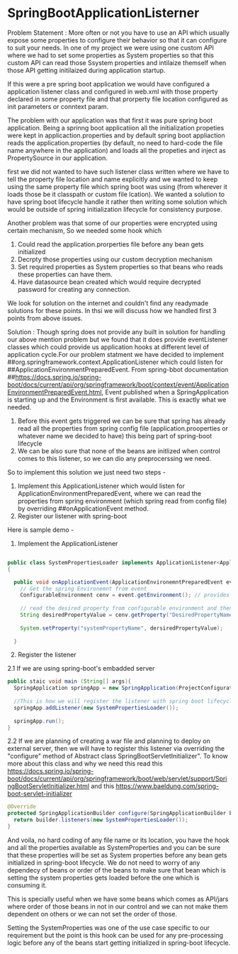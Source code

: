 # SpringBootApplicationListerner

Problem Statement : More often or not you have to use an API which usually expose some properties to configure their behavior so that it can configure to suit your needs. In one of my project we were using one custom API where we had to set some properties as System properties so that this custom API can read those Ssystem properties and intilaize themself when those API getting initilaized during application startup. 

If this were a pre spring boot application we would have configured a application listener class and configured in web.xml with those property declared in some property file and that prorperty file location configured as init parameters or conntext param.

The problem with our application was that first it was pure spring boot application. Being a sprinng boot applicatiion all the initialization propeties were kept in applicaction.properties and by default spring boot appliaction reads the application.properties (by default, no need to hard-code the file name  anywhere in the application) and loads all the propeties and inject as PropertySource in our application. 

first we did not wanted to have such listener class written where we have to tell the property file location and name explicitly and we wanted to keep using the same property file which spring boot was using (from wherever it loads those be it classpath or custom file lcation).
We wanted a solution to have spring boot lifecycle handle it rather then writing some solution which would be outside of spring initialization lifecycle for consistency purpose.

Another problem was that some of  our properties were encrypted using certain mechanism, So we needed some hook which 
1. Could read the application.prorperties file before any  bean gets initialized
2. Decrpty those properties using our custom decryption mechanism
3. Set required properties as System properties so that beans who reads these properties can have them.
4. Have datasource bean created which would require decrypted password for creating any connection.

We look for solution on the internet and couldn't find any readymade solutions for these points. In thsi we will discuss how we handled first 3 points from above issues. 

Solution : Though spring does not provide any built in solution for handling our above mention problem but we found that it does provide eventListener classes which could provide us application hooks at different level of application cycle.For our problem statment we have decided to implement ##org.springframework.context.ApplicationListener which could listen for ##ApplicationEnvironmentPreparedEvent. From spring-bbot documentation ##https://docs.spring.io/spring-boot/docs/current/api/org/springframework/boot/context/event/ApplicationEnvironmentPreparedEvent.html, Event published when a SpringApplication is starting up and the Environment is first available. This is exactly what we needed.
1. Before this event gets triggered we can be sure that spring has already read all the properties from spring config file (application.prooperties or whatever name we decided to have) this being part of spring-boot lifecycle
2. We can be also sure that none of the beans are initlized when control comes to this listener, so we can dio any preprocerssing we need.

So to implement this solution we just need two steps -
1. Implement this ApplicationListener which would listen for ApplicationEnvironmentPreparedEvent, where we can read the properties from spring environment (which spring read from config file) by overriding ##onApplicationEvent method.
2. Register our listener with spring-boot

Here is sample demo -
1. Implement the ApplicationListener
```java

public class SystemPropertiesLoader implements ApplicationListener<ApplicationEnvironemntPreparedEvent>
{

  public void onApplicationEvent(ApplicationEnvironemntPreparedEvent event){
    // Get the spring Environemnt from event
    ConfigurableEnvironment cenv = event.getEnvironment(); // provides hook for all spring environemtn configurations
    
    // read the desired property from configurable environment and then set that as System property
    String desiredPropertyValue = cenv.getProperty("DesiredPropertyName");
    
    System.setProperty("systemPropertyName", dersiredPropertyValue);
  
  }
```
2. Register the listener

  2.1 If we are using spring-boot's embadded server
  ```java
  public staic void main (String[] args){
    SpringApplication springApp = new SpringApplication(ProjectConfigurationClass configClass);
    
    //This is how we will register the listener with spring boot lifecycle
    springApp.addListener(new SystemPropertiesLoader());
    
    springApp.run();
  }
  ``` 
  2.2 If we are planning of creating a war file and planning to deploy on external server, then we will have to register this listener via overriding the "configure" method of Abstract class SpringBootServletInitializer". To know more about this class and why we need this read this https://docs.spring.io/spring-boot/docs/current/api/org/springframework/boot/web/servlet/support/SpringBootServletInitializer.html and this https://www.baeldung.com/spring-boot-servlet-initializer
  
  ```java
  @Override
  protected SpringApplicationBuilder configure(SpringApplicationBuilder builder){
    return builder.listeners(new SystemPropertiesLoader());
  }
  
  ```
  
And voila, no hard coding of any file name or its location, you have the hook and all the properties available as SystemProperties and you can be sure that these properties will be set as System properties before any bean gets initialized in spring-boot lifecycle. We do not need to worry of any dependecy of beans or order of the beans to make sure that bean which is setting the system properties gets loaded before the one which is consuming it.
 
 This is specially useful when we have some beans which comes as API/jars where order of those beans in not in our control and we can not make them dependent on others or we can not set the order of those.
 
Setting the SystemProperties was one of the use case specific to our requirement but the point is this hook can be used for any pre-processing logic before any of the beans start getting initialized in spring-boot lifecycle.

